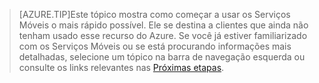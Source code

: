 
>[AZURE.TIP]Este tópico mostra como começar a usar os Serviços Móveis o mais rápido possível. Ele se destina a clientes que ainda não tenham usado esse recurso do Azure. Se você já estiver familiarizado com os Serviços Móveis ou se está procurando informações mais detalhadas, selecione um tópico na barra de navegação esquerda ou consulte os links relevantes nas [Próximas etapas](#next-steps).

<!---HONumber=Oct15_HO2-->